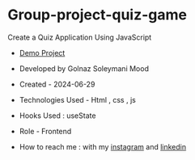 # Group-project-quiz-game
Create a Quiz Application Using JavaScript
- [Demo Project]()

- Developed by Golnaz Soleymani Mood

- Created - 2024-06-29

- Technologies Used - Html , css , js

- Hooks Used : useState 

- Role - Frontend

- How to reach me : with my [instagram](https://www.instagram.com/Soleymani_golnaz_web) and [linkedin](https://www.linkedin.com/in/Golnaz-Soleymani-Mood)
